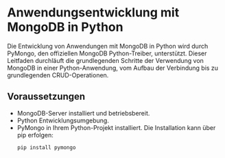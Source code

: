 # Anwendungsentwicklung mit MongoDB in Python

Die Entwicklung von Anwendungen mit MongoDB in Python wird durch PyMongo, den offiziellen MongoDB Python-Treiber, unterstützt. Dieser Leitfaden durchläuft die grundlegenden Schritte der Verwendung von MongoDB in einer Python-Anwendung, vom Aufbau der Verbindung bis zu grundlegenden CRUD-Operationen.

## Voraussetzungen

- MongoDB-Server installiert und betriebsbereit.
- Python Entwicklungsumgebung.
- PyMongo in Ihrem Python-Projekt installiert. Die Installation kann über pip erfolgen:
  ```shell
  pip install pymongo

